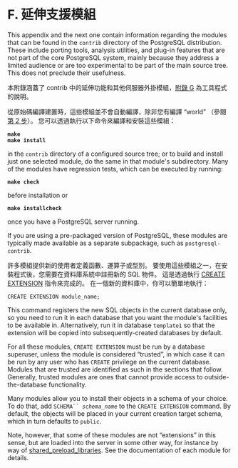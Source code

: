 # F. 延伸支援模組

This appendix and the next one contain information regarding the modules that can be found in the `contrib` directory of the PostgreSQL distribution. These include porting tools, analysis utilities, and plug-in features that are not part of the core PostgreSQL system, mainly because they address a limited audience or are too experimental to be part of the main source tree. This does not preclude their usefulness.

本附錄涵蓋了 contrib 中的延伸功能和其他伺服器外掛模組，[附錄 G](../additional-supplied-programs/) 為工具程式的說明。

從原始碼編譯建置時，這些模組並不會自動編譯，除非您有編譯 “world” （參閱[第 2 步](../../server-administration/installation-from-source-code/installation-procedure.md)）。 您可以透過執行以下命令來編譯和安裝這些模組：

<pre><code><strong>make
</strong><strong>make install
</strong></code></pre>

in the `contrib` directory of a configured source tree; or to build and install just one selected module, do the same in that module's subdirectory. Many of the modules have regression tests, which can be executed by running:

<pre><code><strong>make check
</strong></code></pre>

before installation or

<pre><code><strong>make installcheck
</strong></code></pre>

once you have a PostgreSQL server running.

If you are using a pre-packaged version of PostgreSQL, these modules are typically made available as a separate subpackage, such as `postgresql-contrib`.

許多模組提供新的使用者定義函數、運算子或型別。 要使用這些模組之一，在安裝程式後，您需要在資料庫系統中註冊新的 SQL 物件。 這是透過執行 [CREATE EXTENSION](../../reference/sql-commands/create-extension.md) 指令來完成的。 在一個新的資料庫中，你可以簡單地執行：

```
CREATE EXTENSION module_name;
```

This command registers the new SQL objects in the current database only, so you need to run it in each database that you want the module's facilities to be available in. Alternatively, run it in database `template1` so that the extension will be copied into subsequently-created databases by default.

For all these modules, `CREATE EXTENSION` must be run by a database superuser, unless the module is considered “trusted”, in which case it can be run by any user who has `CREATE` privilege on the current database. Modules that are trusted are identified as such in the sections that follow. Generally, trusted modules are ones that cannot provide access to outside-the-database functionality.

Many modules allow you to install their objects in a schema of your choice. To do that, add `SCHEMA`` `_`schema_name`_ to the `CREATE EXTENSION` command. By default, the objects will be placed in your current creation target schema, which in turn defaults to `public`.

Note, however, that some of these modules are not “extensions” in this sense, but are loaded into the server in some other way, for instance by way of [shared\_preload\_libraries](https://www.postgresql.org/docs/current/runtime-config-client.html#GUC-SHARED-PRELOAD-LIBRARIES). See the documentation of each module for details.
